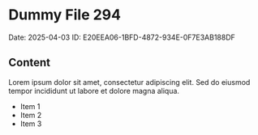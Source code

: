 # Dummy File 294

Date: 2025-04-03
ID: E20EEA06-1BFD-4872-934E-0F7E3AB188DF

## Content

Lorem ipsum dolor sit amet, consectetur adipiscing elit.
Sed do eiusmod tempor incididunt ut labore et dolore magna aliqua.

* Item 1
* Item 2
* Item 3

